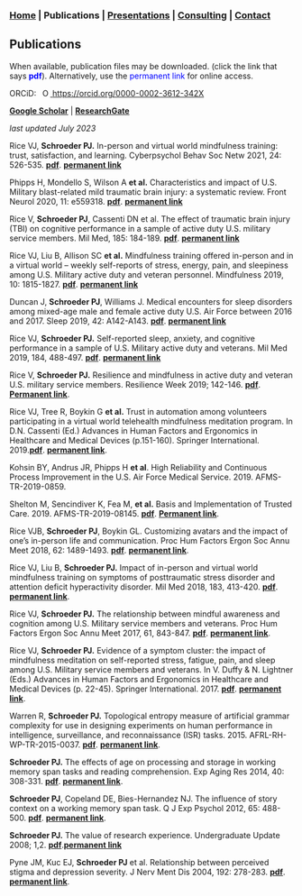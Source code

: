 ### [Home](https://pjschroeder.github.io/) | Publications | [Presentations](https://pjschroeder.github.io/Presentations) | [Consulting](https://pjschroeder.github.io/Consulting)  | [Contact](mailto:schroed9@gmail.com)

## Publications

When available, publication files may be downloaded. (click the link that says <span style="color:blue">**pdf**</span>). Alternatively, use the <span style="color:blue">permanent link</span> for online access. 

ORCiD: <a
    id="cy-effective-orcid-url"
    class="underline"
     href="https://orcid.org/0000-0002-3612-342X"
     target="orcid.widget"
     rel="me noopener noreferrer"
     style="vertical-align: top">
     <img
        src="https://orcid.org/sites/default/files/images/orcid_16x16.png"
        style="width: 1em; margin-inline-start: 0.5em"
        alt="ORCID iD icon"/>
      https://orcid.org/0000-0002-3612-342X
    </a>
  
  [**Google Scholar**](https://g.co/kgs/KRArXJ) | [**ResearchGate**](https://www.researchgate.net/profile/Paul-Schroeder-2)
  
_last updated July 2023_

Rice VJ, **Schroeder PJ.** In-person and virtual world mindfulness training: trust, satisfaction, and learning. Cyberpsychol Behav Soc Netw 2021, 24: 526-535. [**pdf**](https://github.com/pjschroeder/pjschroeder.github.io/raw/main/assets/publications/Rice_2021_In%20Person%20and%20Virtual%20World%20Mindfulness%20Training%20Trust%20Satisfaction%20and%20Learning.pdf). [**permanent link**](https://pubmed.ncbi.nlm.nih.gov/33656351/)

Phipps H, Mondello S, Wilson A **et al.** Characteristics and impact of U.S. Military blast-related mild traumatic brain injury: a systematic review. Front Neurol 2020, 11: e559318. [**pdf**](https://github.com/pjschroeder/pjschroeder.github.io/raw/main/assets/publications/Phipps_2020_CharacteristicsandImpactofU.S.MilitaryBlast-RelatedMildTraumaticBrainInjury%20(6).pdf). [**permanent link**](https://pubmed.ncbi.nlm.nih.gov/33224086/) 

Rice V, **Schroeder PJ**, Cassenti DN et al. The effect of traumatic brain injury (TBI) on cognitive performance in a sample of active duty U.S. military service members. Mil Med, 185: 184-189. [**pdf**](https://github.com/pjschroeder/pjschroeder.github.io/raw/main/assets/publications/Rice_2020_The%20Effect%20of%20Traumatic%20Brain%20Injury%20(TBI)%20on%20Cognitive%20Perf%20in%20a%20Sample.pdf). [**permanent link**](https://pubmed.ncbi.nlm.nih.gov/32074326/)

Rice VJ, Liu B, Allison SC **et al.** Mindfulness training offered in-person and in a virtual world – weekly self-reports of stress, energy, pain, and sleepiness among U.S. Military active duty and veteran personnel. Mindfulness 2019, 10: 1815-1827. [**pdf**](https://github.com/pjschroeder/pjschroeder.github.io/raw/main/assets/publications/Rice_2019_MindfulnessTrainingOfferedInperson.pdf). [**permanent link**](https://link.springer.com/article/10.1007/s12671-019-01129-3)

Duncan J, **Schroeder PJ**, Williams J. Medical encounters for sleep disorders among mixed-age male and female active duty U.S. Air Force between 2016 and 2017. Sleep 2019, 42: A142-A143. [**pdf**](https://github.com/pjschroeder/pjschroeder.github.io/raw/main/assets/publications/Duncan_2019_Medical%20Encounters%20for%20Sleep%20Disorders%20among%20Mixed%20Age%20Male%20and%20Female.pdf). [**permanent link**](https://academic.oup.com/sleep/article/42/Supplement_1/A142/5451195) 

Rice VJ, **Schroeder PJ.** Self-reported sleep, anxiety, and cognitive performance in a sample of U.S. Military active duty and veterans. Mil Med 2019, 184, 488-497. [**pdf**](https://github.com/pjschroeder/pjschroeder.github.io/raw/main/assets/publications/Rice_2019_Self%20Reported%20Sleep%20Anxiety%20and%20Cognitive%20Performance.pdf).  [**permanent link**](https://pubmed.ncbi.nlm.nih.gov/30901421/)

Rice V, **Schroeder PJ.** Resilience and mindfulness in active duty and veteran U.S. military service members. Resilience Week 2019; 142-146. [**pdf**](https://github.com/pjschroeder/pjschroeder.github.io/raw/main/assets/publications/Rice_2019_Resilience%20and%20mindfulness%20in%20active%20duty%20and%20veteran%20U.S.%20military%20service%20members.pdf). [**Permanent link**](https://ieeexplore.ieee.org/document/8972001). 

Rice VJ, Tree R, Boykin G **et al.** Trust in automation among volunteers participating in a virtual world telehealth mindfulness meditation program. In D.N. Cassenti (Ed.) Advances in Human Factors and Ergonomics in Healthcare and Medical Devices (p.151-160). Springer International. 2019.[**pdf**](https://github.com/pjschroeder/pjschroeder.github.io/raw/main/assets/publications/Rice_2019_Trust%20in%20Automation%20Among%20Volunteers%20Participating%20in%20a%20Virtual%20World%20Telehealth%20Mindfulness%20Meditation%20Training%20Program.pdf). [**permanent link**](https://link.springer.com/chapter/10.1007/978-3-319-94223-0_14). 

Kohsin BY, Andrus JR, Phipps H **et al**. High Reliability and Continuous Process Improvement in the U.S. Air Force Medical Service. 2019. AFMS-TR-2019-0859.

Shelton M, Sencindiver K, Fea M, **et al.** Basis and Implementation of Trusted Care. 2019. AFMS-TR-2019-08145. [**pdf**](https://github.com/pjschroeder/pjschroeder.github.io/raw/main/assets/publications/Shelton_2019_Basis%20and%20implementation%20of%20Trusted%20Care%20across%20USAF%20Med%20Services.pdf). [**Permanent link**](https://apps.dtic.mil/sti/citations/AD1084145).

Rice VJB, **Schroeder PJ**, Boykin GL. Customizing avatars and the impact of one’s in-person life and communication. Proc Hum Factors Ergon Soc Annu Meet 2018, 62: 1489-1493. [**pdf**](https://github.com/pjschroeder/pjschroeder.github.io/raw/main/assets/publications/Rice_2018_Customizing%20Avatars%20and%20the%20Impact%20on%20One%E2%80%99s%20In-Person%20Life%20and%20Communications.pdf). [**permanent link**](https://journals.sagepub.com/doi/10.1177/1541931218621337). 

Rice VJ, Liu B, **Schroeder PJ.** Impact of in-person and virtual world mindfulness training on symptoms of posttraumatic stress disorder and attention deficit hyperactivity disorder. Mil Med 2018, 183, 413-420. [**pdf**](https://github.com/pjschroeder/pjschroeder.github.io/raw/main/assets/publications/Rice_2018_Impact%20of%20In-Person%20and%20Virtual%20World%20Mindfulness%20Training%20on%20Symptoms%20of%20PTSD.pdf). [**permanent link**](https://pubmed.ncbi.nlm.nih.gov/29635610/). 

Rice VJ, **Schroeder PJ.** The relationship between mindful awareness and cognition among U.S. Military service members and veterans. Proc Hum Factors Ergon Soc Annu Meet 2017, 61, 843-847. [**pdf**](https://github.com/pjschroeder/pjschroeder.github.io/raw/main/assets/publications/Rice_2017_Relationship%20between%20mindfull%20awareness%20and%20cog%20perf.pdf). [**permanent link**](https://journals.sagepub.com/doi/abs/10.1177/1541931213601684). 

Rice VJ, **Schroeder PJ.** Evidence of a symptom cluster: the impact of mindfulness meditation on self-reported stress, fatigue, pain, and sleep among U.S. Military service members and veterans. In V. Duffy & N. Lightner (Eds.) Advances in Human Factors and Ergonomics in Healthcare and Medical Devices (p. 22-45). Springer International. 2017. [**pdf**](https://github.com/pjschroeder/pjschroeder.github.io/raw/main/assets/publications/Rice_2018_Evidence%20of%20a%20Symptom%20Cluster.pdf). [**permanent link**](https://link.springer.com/chapter/10.1007/978-3-319-60483-1_4). 

Warren R, **Schroeder PJ.** Topological entropy measure of artificial grammar complexity for use in designing experiments on human performance in intelligence, surveillance, and reconnaissance (ISR) tasks. 2015. AFRL-RH-WP-TR-2015-0037. [**pdf**](https://github.com/pjschroeder/pjschroeder.github.io/raw/main/assets/publications/Warren_2015_Topological%20entropy%20measure%20of%20artificial%20grammar%20complexity%20for%20use%20in%20designing%20experiments%20on%20human.pdf). [**permanent link**](https://apps.dtic.mil/sti/citations/ADA626837). 

**Schroeder PJ.** The effects of age on processing and storage in working memory span tasks and reading comprehension. Exp Aging Res 2014, 40: 308-331. [**pdf**](https://github.com/pjschroeder/pjschroeder.github.io/raw/main/assets/publications/Schroeder_2014_The%20Effects%20of%20Age%20on%20Processing%20and%20Storage%20in%20Working%20Memory%20Span%20Tasks%20and%20Reading%20Comprehension.pdf). [**permanent link**](https://pubmed.ncbi.nlm.nih.gov/24785593/). 

**Schroeder PJ**, Copeland DE, Bies-Hernandez NJ. The influence of story context on a working memory span task. Q J Exp Psychol 2012, 65: 488-500. [**pdf**](https://github.com/pjschroeder/pjschroeder.github.io/raw/main/assets/publications/Schroeder_2011_The%20influence%20of%20story%20context%20on%20a%20working%20memory%20span%20task.pdf). [**permanent link**](https://pubmed.ncbi.nlm.nih.gov/22059732/). 

**Schroeder PJ.** The value of research experience. Undergraduate Update 2008; 1,2. [**pdf**]().[**permanent link**](https://www.psychologicalscience.org/apssc/uu/fall_2008/research_focus.cfm) 

Pyne JM, Kuc EJ, **Schroeder PJ** et al. Relationship between perceived stigma and depression severity. J Nerv Ment Dis 2004, 192: 278-283. [**pdf**](https://github.com/pjschroeder/pjschroeder.github.io/raw/main/assets/publications/Pyne_2004_Relationship%20Between%20Perceived%20Stigma%20and%20Depression%20Severity.pdf). [**permanent link**](https://pubmed.ncbi.nlm.nih.gov/15060401/). 
